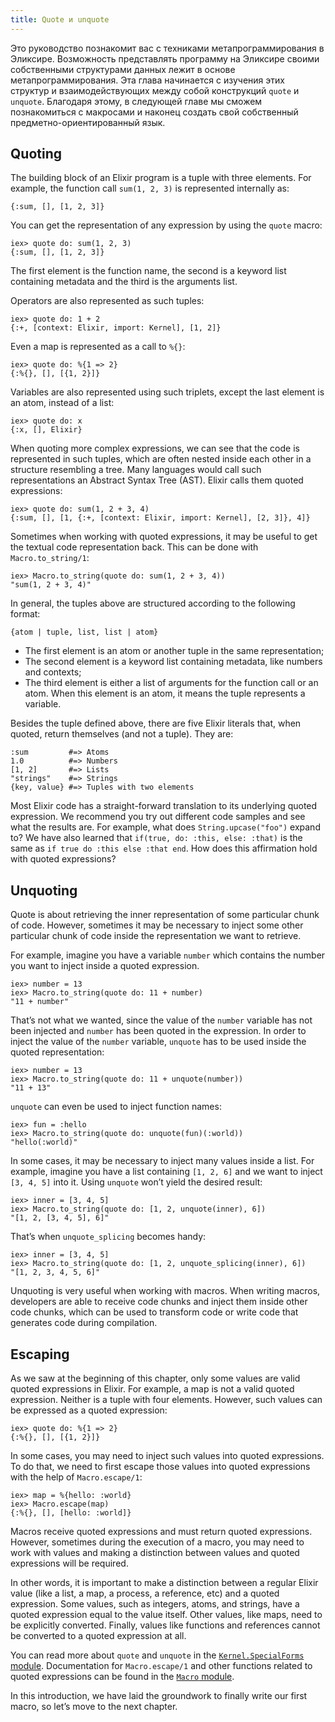 ```yaml
---
title: Quote и unquote
---
```


Это руководство познакомит вас с техниками метапрограммирования в Эликсире. Возможность представлять программу на Эликсире своими собственными структурами данных лежит в основе метапрограммирования. Эта глава начинается с изучения этих структур и взаимодействующих между собой конструкций `quote` и `unquote`. Благодаря этому, в следующей главе мы cможем познакомиться с макросами и наконец создать свой собственный предметно-ориентированный язык. 

## Quoting

The building block of an Elixir program is a tuple with three elements. For example, the function call `sum(1, 2, 3)` is represented internally as:

```
{:sum, [], [1, 2, 3]}
```

You can get the representation of any expression by using the `quote` macro:

```
iex> quote do: sum(1, 2, 3)
{:sum, [], [1, 2, 3]}
```

The first element is the function name, the second is a keyword list containing metadata and the third is the arguments list.

Operators are also represented as such tuples:

```
iex> quote do: 1 + 2
{:+, [context: Elixir, import: Kernel], [1, 2]}
```

Even a map is represented as a call to `%{}`:

```
iex> quote do: %{1 => 2}
{:%{}, [], [{1, 2}]}
```

Variables are also represented using such triplets, except the last element is an atom, instead of a list:

```
iex> quote do: x
{:x, [], Elixir}
```

When quoting more complex expressions, we can see that the code is represented in such tuples, which are often nested inside each other in a structure resembling a tree. Many languages would call such representations an Abstract Syntax Tree (AST). Elixir calls them quoted expressions:

```
iex> quote do: sum(1, 2 + 3, 4)
{:sum, [], [1, {:+, [context: Elixir, import: Kernel], [2, 3]}, 4]}
```

Sometimes when working with quoted expressions, it may be useful to get the textual code representation back. This can be done with `Macro.to_string/1`:

```
iex> Macro.to_string(quote do: sum(1, 2 + 3, 4))
"sum(1, 2 + 3, 4)"
```

In general, the tuples above are structured according to the following format:

```
{atom | tuple, list, list | atom}
```

* The first element is an atom or another tuple in the same representation;
* The second element is a keyword list containing metadata, like numbers and contexts;
* The third element is either a list of arguments for the function call or an atom. When this element is an atom, it means the tuple represents a variable.

Besides the tuple defined above, there are five Elixir literals that, when quoted, return themselves (and not a tuple). They are:

```
:sum         #=> Atoms
1.0          #=> Numbers
[1, 2]       #=> Lists
"strings"    #=> Strings
{key, value} #=> Tuples with two elements
```

Most Elixir code has a straight-forward translation to its underlying quoted expression. We recommend you try out different code samples and see what the results are. For example, what does `String.upcase("foo")` expand to? We have also learned that `if(true, do: :this, else: :that)` is the same as `if true do :this else :that end`. How does this affirmation hold with quoted expressions?

## Unquoting

Quote is about retrieving the inner representation of some particular chunk of code. However, sometimes it may be necessary to inject some other particular chunk of code inside the representation we want to retrieve.

For example, imagine you have a variable `number` which contains the number you want to inject inside a quoted expression.

```
iex> number = 13
iex> Macro.to_string(quote do: 11 + number)
"11 + number"
```

That’s not what we wanted, since the value of the `number` variable has not been injected and `number` has been quoted in the expression. In order to inject the value of the `number` variable, `unquote` has to be used inside the quoted representation:

```
iex> number = 13
iex> Macro.to_string(quote do: 11 + unquote(number))
"11 + 13"
```

`unquote` can even be used to inject function names:

```
iex> fun = :hello
iex> Macro.to_string(quote do: unquote(fun)(:world))
"hello(:world)"
```

In some cases, it may be necessary to inject many values inside a list. For example, imagine you have a list containing `[1, 2, 6]` and we want to inject `[3, 4, 5]` into it. Using `unquote` won’t yield the desired result:

```
iex> inner = [3, 4, 5]
iex> Macro.to_string(quote do: [1, 2, unquote(inner), 6])
"[1, 2, [3, 4, 5], 6]"
```

That’s when `unquote_splicing` becomes handy:

```
iex> inner = [3, 4, 5]
iex> Macro.to_string(quote do: [1, 2, unquote_splicing(inner), 6])
"[1, 2, 3, 4, 5, 6]"
```

Unquoting is very useful when working with macros. When writing macros, developers are able to receive code chunks and inject them inside other code chunks, which can be used to transform code or write code that generates code during compilation.

## Escaping

As we saw at the beginning of this chapter, only some values are valid quoted expressions in Elixir. For example, a map is not a valid quoted expression. Neither is a tuple with four elements. However, such values can be expressed as a quoted expression:

```
iex> quote do: %{1 => 2}
{:%{}, [], [{1, 2}]}
```

In some cases, you may need to inject such values into quoted expressions. To do that, we need to first escape those values into quoted expressions with the help of `Macro.escape/1`:

```
iex> map = %{hello: :world}
iex> Macro.escape(map)
{:%{}, [], [hello: :world]}
```

Macros receive quoted expressions and must return quoted expressions. However, sometimes during the execution of a macro, you may need to work with values and making a distinction between values and quoted expressions will be required.

In other words, it is important to make a distinction between a regular Elixir value (like a list, a map, a process, a reference, etc) and a quoted expression. Some values, such as integers, atoms, and strings, have a quoted expression equal to the value itself. Other values, like maps, need to be explicitly converted. Finally, values like functions and references cannot be converted to a quoted expression at all.

You can read more about `quote` and `unquote` in the [`Kernel.SpecialForms` module](https://hexdocs.pm/elixir/). Documentation for `Macro.escape/1` and other functions related to quoted expressions can be found in the [`Macro` module](https://hexdocs.pm/elixir/).

In this introduction, we have laid the groundwork to finally write our first macro, so let’s move to the next chapter.